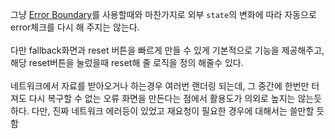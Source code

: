 그냥 [Error Boundary](https://ko.reactjs.org/docs/error-boundaries.html)를 사용할때와 마찬가지로 외부 `state`의 변화에 따라 자동으로 error체크를 다시 해 주지는 않는다.  
<br/>
다만 fallback화면과 reset 버튼을 빠르게 만들 수 있게 기본적으로 기능을 제공해주고, 해당 reset버튼을 눌렀을때 reset해 줄 로직을 정의 해줄수 있다.  
<br/>
네트워크에서 자료를 받아오거나 하는경우 여러번 랜더링 되는데, 그 중간에 한번만 터져도 다시 복구할 수 없는 오류 화면을 만든다는 점에서 활용도가 의외로 높지는 않는듯 하다. 다만, 진짜 네트워크 에러등이 있었고 재요청이 필요한 경우에 대해서는 쓸만할 듯 함
